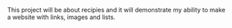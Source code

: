 This project will be about recipies and it will demonstrate my ability to make a website with links, images and lists.
